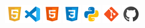 <img align="center" alt="Visual Studio Code" width="48px" src="https://github.com/alexv87/alexv87/blob/main/Icons/vscode.png" />
<img align="center" alt="HTML5" width="48px" src="https://github.com/alexv87/alexv87/blob/main/Icons/html.png" />
<img align="center" alt="CSS3" width="48px" src="https://github.com/alexv87/alexv87/blob/main/Icons/css.png" />
<img align="left" alt="JavaScript" width="48px" src="https://github.com/alexv87/alexv87/blob/main/Icons/javascript.png" />
<img align="center" alt="python" width="48px" src="https://github.com/alexv87/alexv87/blob/main/Icons/python.png" />
<img align="center" alt="Git" width="48px" src="https://github.com/alexv87/alexv87/blob/main/Icons/git.png" />
<img align="center" alt="GitHub" width="48px" src="https://github.com/alexv87/alexv87/blob/main/Icons/github.png" />

